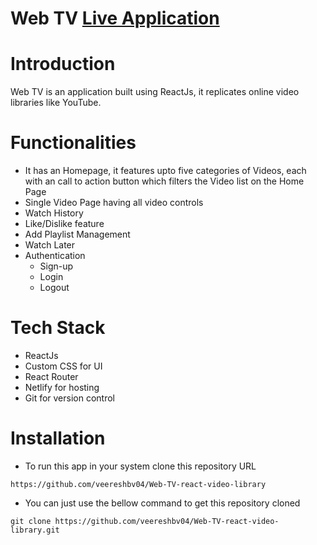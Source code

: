 # Web TV [Live Application](https://reactwebtv.netlify.app/)




# Introduction
 Web TV is an application built using ReactJs, it replicates online video libraries like YouTube.
 
 # Functionalities
* It has an Homepage, it features upto five categories of Videos, each with an call to action button which filters the Video list on the Home Page
* Single Video Page having all video controls
* Watch History
* Like/Dislike feature
* Add Playlist Management
* Watch Later
* Authentication
  - Sign-up
  - Login
  - Logout

# Tech Stack
* ReactJs
* Custom CSS for UI
* React Router
* Netlify for hosting
* Git for version control

# Installation
- To run this app in your system clone this repository URL 
 ```
 https://github.com/veereshbv04/Web-TV-react-video-library
 ```
 - You can just use the bellow command to get this repository cloned
 ```
 git clone https://github.com/veereshbv04/Web-TV-react-video-library.git
 ```
 

 
 
